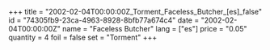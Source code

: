 +++
title = "2002-02-04T00:00:00Z_Torment_Faceless_Butcher_[es]_false"
id = "74305fb9-23ca-4963-8928-8bfb77a674c4"
date = "2002-02-04T00:00:00Z"
name = "Faceless Butcher"
lang = ["es"]
price = "0.05"
quantity = 4
foil = false
set = "Torment"
+++
